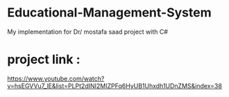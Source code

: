# Educational-Management-System


My implementation for Dr/ mostafa saad project with C# 

# project link :
https://www.youtube.com/watch?v=hsEGVVu7_lE&list=PLPt2dINI2MIZPFq6HyUB1Uhxdh1UDnZMS&index=38

